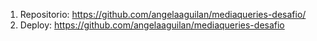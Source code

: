 1. Repositorio: https://github.com/angelaaguilan/mediaqueries-desafio/
2. Deploy: https://github.com/angelaaguilan/mediaqueries-desafio
